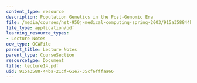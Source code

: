 ```yaml
---
content_type: resource
description: Population Genetics in the Post-Genomic Era
file: /media/courses/hst-950j-medical-computing-spring-2003/915a358844ba21cf61e735cf6fffaa66_lecture14.pdf
file_type: application/pdf
learning_resource_types:
- Lecture Notes
ocw_type: OCWFile
parent_title: Lecture Notes
parent_type: CourseSection
resourcetype: Document
title: lecture14.pdf
uid: 915a3588-44ba-21cf-61e7-35cf6fffaa66
---
```

